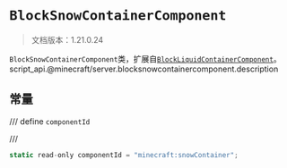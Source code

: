 # `BlockSnowContainerComponent`

> 文档版本：1.21.0.24

`BlockSnowContainerComponent`类，扩展自[`BlockLiquidContainerComponent`](./blockliquidcontainercomponent.md)。script_api.@minecraft/server.blocksnowcontainercomponent.description

## 常量

/// define
`componentId`


///

```js
static read-only componentId = "minecraft:snowContainer";
```

